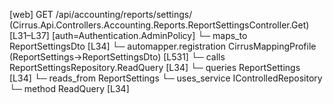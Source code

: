 [web] GET /api/accounting/reports/settings/  (Cirrus.Api.Controllers.Accounting.Reports.ReportSettingsController.Get)  [L31–L37] [auth=Authentication.AdminPolicy]
  └─ maps_to ReportSettingsDto [L34]
    └─ automapper.registration CirrusMappingProfile (ReportSettings->ReportSettingsDto) [L531]
  └─ calls ReportSettingsRepository.ReadQuery [L34]
  └─ queries ReportSettings [L34]
    └─ reads_from ReportSettings
  └─ uses_service IControlledRepository<ReportSettings>
    └─ method ReadQuery [L34]

